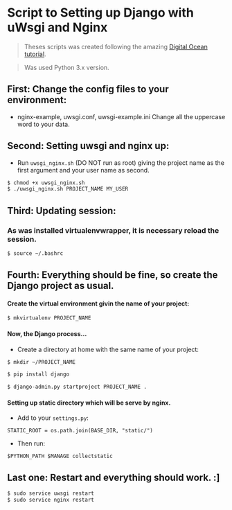 # Script to Setting up Django with uWsgi and Nginx

>Theses scripts was created following the amazing [Digital Ocean tutorial](https://www.digitalocean.com/community/tutorials/how-to-serve-django-applications-with-uwsgi-and-nginx-on-ubuntu-14-04).

> Was used Python 3.x version.

## First: Change the config files to your environment:

* nginx-example, uwsgi.conf, uwsgi-example.ini
Change all the uppercase word to your data.

## Second: Setting uwsgi and nginx up:

* Run `uwsgi_nginx.sh` (DO NOT run as root) giving the project name as the first argument and your user name as second.

```sh
$ chmod +x uwsgi_nginx.sh
$ ./uwsgi_nginx.sh PROJECT_NAME MY_USER
```
## Third: Updating session:

### As was installed virtualenvwrapper, it is necessary reload the session.
```sh
$ source ~/.bashrc
```

## Fourth: Everything should be fine, so create the Django project as usual.

#### Create the virtual environment givin the name of your project:
```sh
$ mkvirtualenv PROJECT_NAME
```

#### Now, the Django process...

* Create a directory at home with the same name of your project:
```sh
$ mkdir ~/PROJECT_NAME

$ pip install django

$ django-admin.py startproject PROJECT_NAME .
```

#### Setting up static directory which will be serve by nginx.

* Add to your `settings.py`:

`STATIC_ROOT = os.path.join(BASE_DIR, "static/")`

* Then run:

`$PYTHON_PATH $MANAGE collectstatic`

## Last one: Restart and everything should work. :]
```sh
$ sudo service uwsgi restart
$ sudo service nginx restart
```
